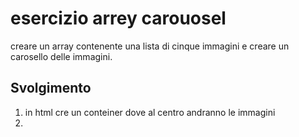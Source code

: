 esercizio arrey carouosel
===
creare un array contenente una lista di cinque immagini e creare un carosello delle immagini.
## Svolgimento

1. in html cre un conteiner dove al centro andranno le immagini
2. 
